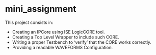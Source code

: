 # mini_assignment

This project consists in:
- Creating an IPCore using ISE LogicCORE tool.
- Creating a Top Level Wrapper to include such CORE.
- Writing a proper Testbench to ‘verify’ that the CORE works correctly.
- Providing a readable WAVEFORMS Configuration.
